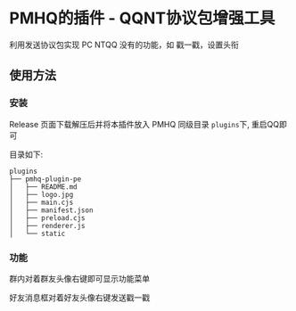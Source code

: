 # PMHQ的插件 - QQNT协议包增强工具

利用发送协议包实现 PC NTQQ 没有的功能，如 戳一戳，设置头衔

## 使用方法

### 安装

Release 页面下载解压后并将本插件放入 PMHQ 同级目录 `plugins`下, 重启QQ即可

目录如下:
```
plugins
├── pmhq-plugin-pe
│   ├── README.md
│   ├── logo.jpg
│   ├── main.cjs
│   ├── manifest.json
│   ├── preload.cjs
│   ├── renderer.js
│   └── static
```

### 功能

群内对着群友头像右键即可显示功能菜单

好友消息框对着好友头像右键发送戳一戳
